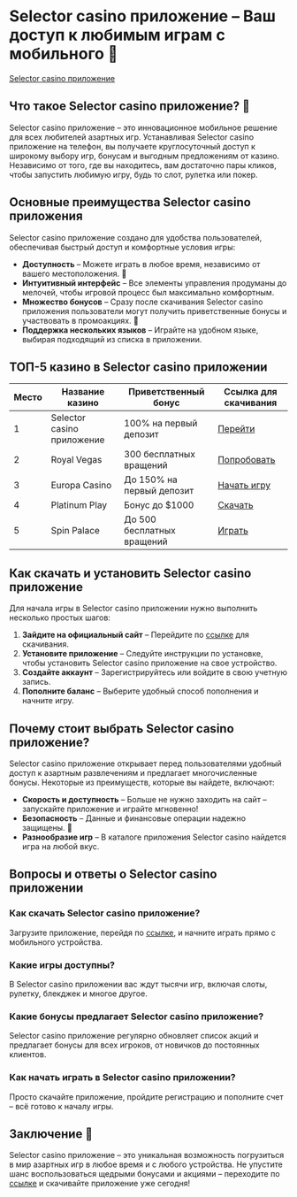 # Selector casino приложение – Ваш доступ к любимым играм с мобильного 📱

[Selector casino приложение](https://gosel.vc/SELVK)

## Что такое Selector casino приложение? 🎰

Selector casino приложение – это инновационное мобильное решение для всех любителей азартных игр. Устанавливая Selector casino приложение на телефон, вы получаете круглосуточный доступ к широкому выбору игр, бонусам и выгодным предложениям от казино. Независимо от того, где вы находитесь, вам достаточно пары кликов, чтобы запустить любимую игру, будь то слот, рулетка или покер.

## Основные преимущества Selector casino приложения

Selector casino приложение создано для удобства пользователей, обеспечивая быстрый доступ и комфортные условия игры:

- **Доступность** – Можете играть в любое время, независимо от вашего местоположения. 📲
- **Интуитивный интерфейс** – Все элементы управления продуманы до мелочей, чтобы игровой процесс был максимально комфортным.
- **Множество бонусов** – Сразу после скачивания Selector casino приложения пользователи могут получить приветственные бонусы и участвовать в промоакциях. 🎁
- **Поддержка нескольких языков** – Играйте на удобном языке, выбирая подходящий из списка в приложении.

## ТОП-5 казино в Selector casino приложении

| Место | Название казино             | Приветственный бонус   | Ссылка для скачивания        |
|-------|------------------------------|-------------------------|------------------------------|
| 1     | Selector casino приложение   | 100% на первый депозит | [Перейти](https://gosel.vc/SELVK) |
| 2     | Royal Vegas                  | 300 бесплатных вращений | [Попробовать](https://gosel.vc/SELVK) |
| 3     | Europa Casino                | До 150% на первый депозит | [Начать игру](https://gosel.vc/SELVK) |
| 4     | Platinum Play                | Бонус до $1000         | [Скачать](https://gosel.vc/SELVK) |
| 5     | Spin Palace                  | До 500 бесплатных вращений | [Играть](https://gosel.vc/SELVK) |

## Как скачать и установить Selector casino приложение

Для начала игры в Selector casino приложении нужно выполнить несколько простых шагов:

1. **Зайдите на официальный сайт** – Перейдите по [ссылке](https://gosel.vc/SELVK) для скачивания.
2. **Установите приложение** – Следуйте инструкции по установке, чтобы установить Selector casino приложение на свое устройство.
3. **Создайте аккаунт** – Зарегистрируйтесь или войдите в свою учетную запись.
4. **Пополните баланс** – Выберите удобный способ пополнения и начните игру.

## Почему стоит выбрать Selector casino приложение?

Selector casino приложение открывает перед пользователями удобный доступ к азартным развлечениям и предлагает многочисленные бонусы. Некоторые из преимуществ, которые вы найдете, включают:

- **Скорость и доступность** – Больше не нужно заходить на сайт – запускайте приложение и играйте мгновенно!
- **Безопасность** – Данные и финансовые операции надежно защищены. 🔐
- **Разнообразие игр** – В каталоге приложения Selector casino найдется игра на любой вкус.

## Вопросы и ответы о Selector casino приложении

### Как скачать Selector casino приложение?

Загрузите приложение, перейдя по [ссылке](https://gosel.vc/SELVK), и начните играть прямо с мобильного устройства.

### Какие игры доступны?

В Selector casino приложении вас ждут тысячи игр, включая слоты, рулетку, блекджек и многое другое.

### Какие бонусы предлагает Selector casino приложение?

Selector casino приложение регулярно обновляет список акций и предлагает бонусы для всех игроков, от новичков до постоянных клиентов.

### Как начать играть в Selector casino приложении?

Просто скачайте приложение, пройдите регистрацию и пополните счет – всё готово к началу игры.

## Заключение 🎲

Selector casino приложение – это уникальная возможность погрузиться в мир азартных игр в любое время и с любого устройства. Не упустите шанс воспользоваться щедрыми бонусами и акциями – переходите по [ссылке](https://gosel.vc/SELVK) и скачивайте приложение уже сегодня!
